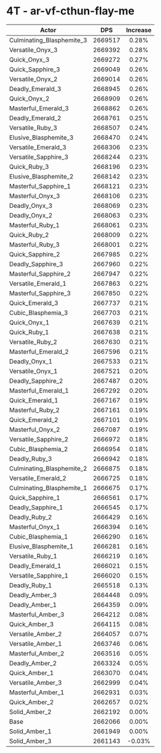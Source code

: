 # 4T - ar-vf-cthun-flay-me
| Actor | DPS | Increase |
|---|:---:|:---:|
|Culminating_Blasphemite_3|2669517|0.28%|
|Versatile_Onyx_3|2669392|0.28%|
|Quick_Onyx_3|2669272|0.27%|
|Quick_Sapphire_3|2669049|0.26%|
|Versatile_Onyx_2|2669014|0.26%|
|Deadly_Emerald_3|2668945|0.26%|
|Quick_Onyx_2|2668909|0.26%|
|Masterful_Emerald_3|2668862|0.26%|
|Deadly_Emerald_2|2668761|0.25%|
|Versatile_Ruby_3|2668507|0.24%|
|Elusive_Blasphemite_3|2668470|0.24%|
|Versatile_Emerald_3|2668306|0.23%|
|Versatile_Sapphire_3|2668244|0.23%|
|Quick_Ruby_3|2668196|0.23%|
|Elusive_Blasphemite_2|2668142|0.23%|
|Masterful_Sapphire_1|2668121|0.23%|
|Masterful_Onyx_3|2668106|0.23%|
|Deadly_Onyx_3|2668069|0.23%|
|Deadly_Onyx_2|2668063|0.23%|
|Masterful_Ruby_1|2668061|0.23%|
|Quick_Ruby_2|2668009|0.22%|
|Masterful_Ruby_3|2668001|0.22%|
|Quick_Sapphire_2|2667985|0.22%|
|Deadly_Sapphire_3|2667960|0.22%|
|Masterful_Sapphire_2|2667947|0.22%|
|Versatile_Emerald_1|2667863|0.22%|
|Masterful_Sapphire_3|2667850|0.22%|
|Quick_Emerald_3|2667737|0.21%|
|Cubic_Blasphemia_3|2667703|0.21%|
|Quick_Onyx_1|2667639|0.21%|
|Quick_Ruby_1|2667638|0.21%|
|Versatile_Ruby_2|2667630|0.21%|
|Masterful_Emerald_2|2667596|0.21%|
|Deadly_Onyx_1|2667533|0.21%|
|Versatile_Onyx_1|2667521|0.20%|
|Deadly_Sapphire_2|2667487|0.20%|
|Masterful_Emerald_1|2667292|0.20%|
|Quick_Emerald_1|2667167|0.19%|
|Masterful_Ruby_2|2667161|0.19%|
|Quick_Emerald_2|2667101|0.19%|
|Masterful_Onyx_2|2667087|0.19%|
|Versatile_Sapphire_2|2666972|0.18%|
|Cubic_Blasphemia_2|2666954|0.18%|
|Deadly_Ruby_3|2666942|0.18%|
|Culminating_Blasphemite_2|2666875|0.18%|
|Versatile_Emerald_2|2666725|0.18%|
|Culminating_Blasphemite_1|2666675|0.17%|
|Quick_Sapphire_1|2666561|0.17%|
|Deadly_Sapphire_1|2666545|0.17%|
|Deadly_Ruby_2|2666429|0.16%|
|Masterful_Onyx_1|2666394|0.16%|
|Cubic_Blasphemia_1|2666290|0.16%|
|Elusive_Blasphemite_1|2666281|0.16%|
|Versatile_Ruby_1|2666219|0.16%|
|Deadly_Emerald_1|2666021|0.15%|
|Versatile_Sapphire_1|2666020|0.15%|
|Deadly_Ruby_1|2665518|0.13%|
|Deadly_Amber_3|2664448|0.09%|
|Deadly_Amber_1|2664359|0.09%|
|Masterful_Amber_3|2664212|0.08%|
|Quick_Amber_3|2664115|0.08%|
|Versatile_Amber_2|2664057|0.07%|
|Versatile_Amber_1|2663746|0.06%|
|Masterful_Amber_2|2663516|0.05%|
|Deadly_Amber_2|2663324|0.05%|
|Quick_Amber_1|2663070|0.04%|
|Versatile_Amber_3|2662999|0.04%|
|Masterful_Amber_1|2662931|0.03%|
|Quick_Amber_2|2662657|0.02%|
|Solid_Amber_2|2662192|0.00%|
|Base|2662066|0.00%|
|Solid_Amber_1|2661949|0.00%|
|Solid_Amber_3|2661143|-0.03%|
